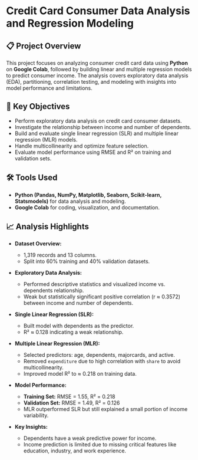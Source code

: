 # Credit Card Consumer Data Analysis and Regression Modeling

## 📋 Project Overview
This project focuses on analyzing consumer credit card data using **Python** on **Google Colab**, followed by building linear and multiple regression models to predict consumer income. The analysis covers exploratory data analysis (EDA), partitioning, correlation testing, and modeling with insights into model performance and limitations.

## 🧠 Key Objectives
- Perform exploratory data analysis on credit card consumer datasets.
- Investigate the relationship between income and number of dependents.
- Build and evaluate single linear regression (SLR) and multiple linear regression (MLR) models.
- Handle multicollinearity and optimize feature selection.
- Evaluate model performance using RMSE and R² on training and validation sets.

## 🛠️ Tools Used
- **Python (Pandas, NumPy, Matplotlib, Seaborn, Scikit-learn, Statsmodels)** for data analysis and modeling.
- **Google Colab** for coding, visualization, and documentation.

## 📈 Analysis Highlights
- **Dataset Overview:**  
  - 1,319 records and 13 columns.  
  - Split into 60% training and 40% validation datasets.

- **Exploratory Data Analysis:**  
  - Performed descriptive statistics and visualized income vs. dependents relationship.  
  - Weak but statistically significant positive correlation (r ≈ 0.3572) between income and number of dependents.

- **Single Linear Regression (SLR):**  
  - Built model with dependents as the predictor.  
  - R² ≈ 0.128 indicating a weak relationship.

- **Multiple Linear Regression (MLR):**  
  - Selected predictors: age, dependents, majorcards, and active.
  - Removed `expenditure` due to high correlation with `share` to avoid multicollinearity.
  - Improved model R² to ≈ 0.218 on training data.

- **Model Performance:**  
  - **Training Set:** RMSE = 1.55, R² = 0.218  
  - **Validation Set:** RMSE = 1.49, R² = 0.126  
  - MLR outperformed SLR but still explained a small portion of income variability.

- **Key Insights:**  
  - Dependents have a weak predictive power for income.  
  - Income prediction is limited due to missing critical features like education, industry, and work experience.
